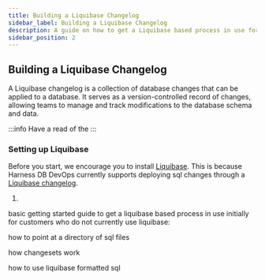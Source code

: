 ```yaml
---
title: Building a Liquibase Changelog 
sidebar_label: Building a Liquibase Changelog 
description: A guide on how to get a Liquibase based process in use for customers who do not currently use Liquibase
sidebar_position: 2
---
```


## Building a Liquibase Changelog 

A Liquibase changelog is a collection of database changes that can be applied to a database. It serves as a version-controlled record of changes, allowing teams to manage and track modifications to the database schema and data. 

:::info
Have a read of the 
:::

### Setting up Liquibase

Before you start, we encourage you to install [Liquibase](https://www.liquibase.com/download). This is because Harness DB DevOps currently supports deploying sql changes through a [Liquibase changelog](https://docs.liquibase.com/concepts/changelogs/home.html). 

 1. 

basic getting started guide to get a liquibase based process in use initially for customers who do not currently use liquibase:

how to point at a directory of sql files

how changesets work

how to use liquibase formatted sql


